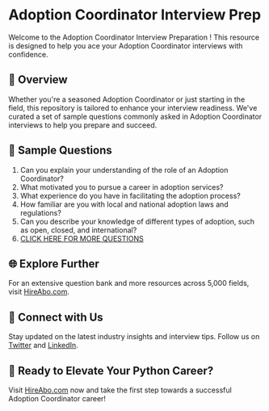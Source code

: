 # Adoption Coordinator Interview Prep

Welcome to the Adoption Coordinator Interview Preparation ! This resource is designed to help you ace your Adoption Coordinator interviews with confidence.

## 🚀 Overview

Whether you're a seasoned Adoption Coordinator or just starting in the field, this repository is tailored to enhance your interview readiness. We've curated a set of sample questions commonly asked in Adoption Coordinator interviews to help you prepare and succeed.

## 📝 Sample Questions

1. Can you explain your understanding of the role of an Adoption Coordinator?
2. What motivated you to pursue a career in adoption services?
3. What experience do you have in facilitating the adoption process?
4. How familiar are you with local and national adoption laws and regulations?
5. Can you describe your knowledge of different types of adoption, such as open, closed, and international?
6. [CLICK HERE FOR MORE QUESTIONS](https://hireabo.com/job/13_4_11/Adoption%20Coordinator)

## 🌐 Explore Further

For an extensive question bank and more resources across 5,000 fields, visit [HireAbo.com](https://www.hireabo.com).

## 📱 Connect with Us

Stay updated on the latest industry insights and interview tips. Follow us on [Twitter](https://twitter.com/hireabo) and [LinkedIn](https://www.linkedin.com/in/hire-abo-3609972a8/).

## 🚀 Ready to Elevate Your Python Career?

Visit [HireAbo.com](https://www.hireabo.com) now and take the first step towards a successful Adoption Coordinator career!